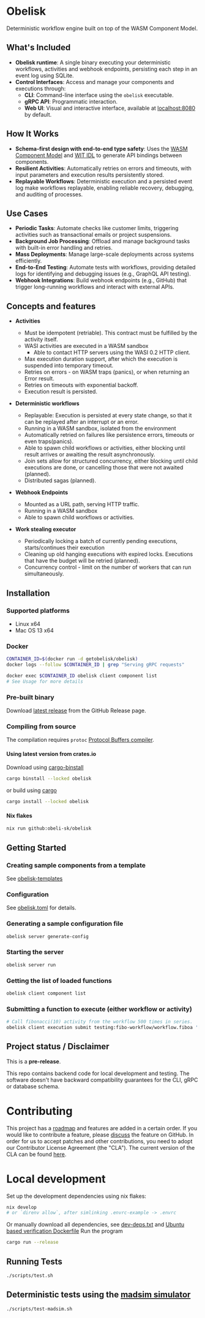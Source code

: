# Obelisk
Deterministic workflow engine built on top of the WASM Component Model.

## What's Included
* **Obelisk runtime**: A single binary executing your deterministic workflows, activities and webhook endpoints, persisting each step in an event log using SQLite.
* **Control Interfaces**: Access and manage your components and executions through:
  - **CLI**: Command-line interface using the `obelisk` executable.
  - **gRPC API**: Programmatic interaction.
  - **Web UI**: Visual and interactive interface, available at [localhost:8080](http://127.0.0.1:8080) by default.

## How It Works
* **Schema-first design with end-to-end type safety**: Uses the [WASM Component Model](https://component-model.bytecodealliance.org/) and [WIT IDL](https://component-model.bytecodealliance.org/design/wit.html) to generate API bindings between components.
* **Resilient Activities**: Automatically retries on errors and timeouts, with input parameters and execution results persistently stored.
* **Replayable Workflows**: Deterministic execution and a persisted event log make workflows replayable, enabling reliable recovery, debugging, and auditing of processes.

## Use Cases
* **Periodic Tasks**: Automate checks like customer limits, triggering activities such as transactional emails or project suspensions.
* **Background Job Processing**: Offload and manage background tasks with built-in error handling and retries.
* **Mass Deployments**: Manage large-scale deployments across systems efficiently.
* **End-to-End Testing**: Automate tests with workflows, providing detailed logs for identifying and debugging issues (e.g., GraphQL API testing).
* **Webhook Integrations**: Build webhook endpoints (e.g., GitHub) that trigger long-running workflows and interact with external APIs.

## Concepts and features
* **Activities**
    * Must be idempotent (retriable). This contract must be fulfilled by the activity itself.
    * WASI activities are executed in a WASM sandbox
        * Able to contact HTTP servers using the WASI 0.2 HTTP client.
    * Max execution duration support, after which the execution is suspended into temporary timeout.
    * Retries on errors - on WASM traps (panics), or when returning an Error result.
    * Retries on timeouts with exponential backoff.
    * Execution result is persisted.

* **Deterministic workflows**
    * Replayable: Execution is persisted at every state change, so that it can be replayed after an interrupt or an error.
    * Running in a WASM sandbox, isolated from the environment
    * Automatically retried on failures like persistence errors, timeouts or even traps(panics).
    * Able to spawn child workflows or activities, either blocking until result arrives or awaiting the result asynchronously.
    * Join sets allow for structured concurrency, either blocking until child executions are done, or cancelling those that were not awaited (planned).
    * Distributed sagas (planned).

* **Webhook Endpoints**
    * Mounted as a URL path, serving HTTP traffic.
    * Running in a WASM sandbox
    * Able to spawn child workflows or activities.

* **Work stealing executor**
    * Periodically locking a batch of currently pending executions, starts/continues their execution
    * Cleaning up old hanging executions with expired locks. Executions that have the budget will be retried (planned).
    * Concurrency control - limit on the number of workers that can run simultaneously.

## Installation
### Supported platforms
* Linux x64
* Mac OS 13 x64

### Docker
```sh
CONTAINER_ID=$(docker run -d getobelisk/obelisk)
docker logs --follow $CONTAINER_ID | grep "Serving gRPC requests"
```
```sh
docker exec $CONTAINER_ID obelisk client component list
# See Usage for more details
```

### Pre-built binary
Download [latest release](https://github.com/obeli-sk/obelisk/releases/latest) from the GitHub Release page.

### Compiling from source
The compilation requires `protoc` [Protocol Buffers compiler](https://protobuf.dev/downloads/).

#### Using latest version from crates.io
Download using [cargo-binstall](https://crates.io/crates/cargo-binstall)
```sh
cargo binstall --locked obelisk
```
or build using [cargo](https://rustup.rs/)
```sh
cargo install --locked obelisk
```

#### Nix flakes
```sh
nix run github:obeli-sk/obelisk
```

## Getting Started

### Creating sample components from a template
See [obelisk-templates](https://github.com/obeli-sk/obelisk-templates/)

### Configuration
See [obelisk.toml](obelisk.toml) for details.

### Generating a sample configuration file
```sh
obelisk server generate-config
```

### Starting the server
```sh
obelisk server run
```

### Getting the list of loaded functions
```sh
obelisk client component list
```

### Submitting a function to execute (either workflow or activity)
```sh
# Call fibonacci(10) activity from the workflow 500 times in series.
obelisk client execution submit testing:fibo-workflow/workflow.fiboa '[10, 500]' --follow
```

## Project status / Disclaimer
This is a **pre-release**.

This repo contains backend code for local development and testing.
The software doesn't have backward compatibility guarantees for the CLI, gRPC or database schema.

# Contributing
This project has a [roadmap](ROADMAP.md) and features are added in a certain order.
If you would like to contribute a feature, please [discuss](https://github.com/obeli-sk/obelisk/discussions) the feature on GitHub.
In order for us to accept patches and other contributions, you need to adopt our Contributor License Agreement (the "CLA").
The current version of the CLA can be found [here](https://cla-assistant.io/obeli-sk/obelisk).

# Local development
Set up the development dependencies using nix flakes:
```sh
nix develop
# or `direnv allow`, after simlinking .envrc-example -> .envrc
```
Or manually download all dependencies, see [dev-deps.txt](dev-deps.txt) and [Ubuntu based verification Dockerfile](.github/workflows/release/verify/ubuntu-24.04-install.Dockerfile)
Run the program
```sh
cargo run --release
```

## Running Tests
```sh
./scripts/test.sh
```

## Deterministic tests using the [madsim simulator](https://github.com/madsim-rs/madsim)
```sh
./scripts/test-madsim.sh
```

